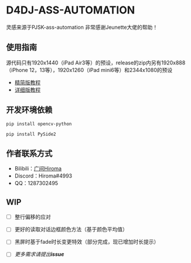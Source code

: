 # D4DJ-ASS-AUTOMATION

灵感来源于PJSK-ass-automation
非常感谢Jeunette大佬的帮助！

## 使用指南

源代码只有1920x1440（iPad Air3等）的预设，release的zip内另有1920x888（iPhone 12，13等），1920x1260（iPad mini6等）和2344x1080的预设

- [精简版教程](https://www.bilibili.com/read/cv18462837)
- [详细版教程](https://docs.qq.com/doc/DTENkZGloYXNQZ01Y)

## 开发环境依赖

    pip install opencv-python

    pip install PySide2

## 作者联系方式

- Bilibili：[广间Hiroma](https://space.bilibili.com/11889810)
- Discord：Hiroma#4993
- QQ：1287302495

## WIP

- [ ] 整行偏移的应对

- [ ] 更好的读取对话边框颜色方法（基于颜色平均值）

- [ ] 黑屏时基于fade时长变更特效（部分完成，现已增加时长提示）

- [ ] *更多需求请提出**issue***
